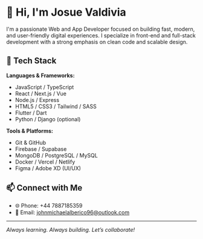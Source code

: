 # 👋 Hi, I'm Josue Valdivia

I'm a passionate Web and App Developer focused on building fast, modern, and user-friendly digital experiences. I specialize in front-end and full-stack development with a strong emphasis on clean code and scalable design.

## 🚀 Tech Stack

**Languages & Frameworks:**
- JavaScript / TypeScript
- React / Next.js / Vue
- Node.js / Express
- HTML5 / CSS3 / Tailwind / SASS
- Flutter / Dart
- Python / Django (optional)

**Tools & Platforms:**
- Git & GitHub
- Firebase / Supabase
- MongoDB / PostgreSQL / MySQL
- Docker / Vercel / Netlify
- Figma / Adobe XD (UI/UX)

## 📫 Connect with Me

- 🌐 Phone: +44 7887185359
- 📧 Email: [johnmichaelalberico96@outlook.com](mailto:johnmichaelalberico96@outlook.com)

---

_Always learning. Always building. Let’s collaborate!_
